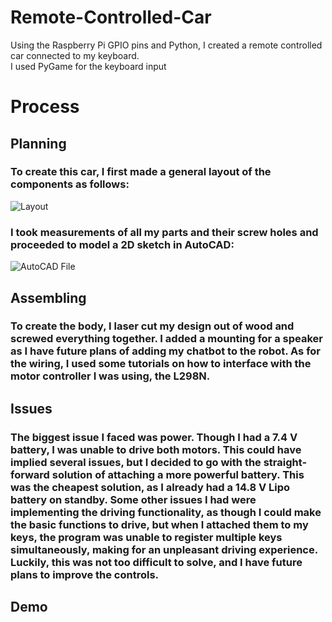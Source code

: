 # Remote-Controlled-Car
Using the Raspberry Pi GPIO pins and Python, I created a remote controlled car connected to my keyboard.  
I used PyGame for the keyboard input
# Process
## Planning
### To create this car, I first made a general layout of the components as follows: 
![Layout](https://github.com/Abdul-Taha/Remote-Controlled-Car/assets/159376482/fcac7501-1324-468a-bbb3-0db8b3b0c474)
### I took measurements of all my parts and their screw holes and proceeded to model a 2D sketch in AutoCAD:
![AutoCAD File](https://github.com/Abdul-Taha/Remote-Controlled-Car/assets/159376482/758df620-05f2-4656-8d6b-f5be96cada5d)
## Assembling
### To create the body, I laser cut my design out of wood and screwed everything together. I added a mounting for a speaker as I have future plans of adding my chatbot to the robot. As for the wiring, I used some tutorials on how to interface with the motor controller I was using, the L298N.
## Issues
### The biggest issue I faced was power. Though I had a 7.4 V battery, I was unable to drive both motors. This could have implied several issues, but I decided to go with the straight-forward solution of attaching a more powerful battery. This was the cheapest solution, as I already had a 14.8 V Lipo battery on standby. Some other issues I had were implementing the driving functionality, as though I could make the basic functions to drive, but when I attached them to my keys, the program was unable to register multiple keys simultaneously, making for an unpleasant driving experience. Luckily, this was not too difficult to solve, and I have future plans to improve the controls.
## Demo

